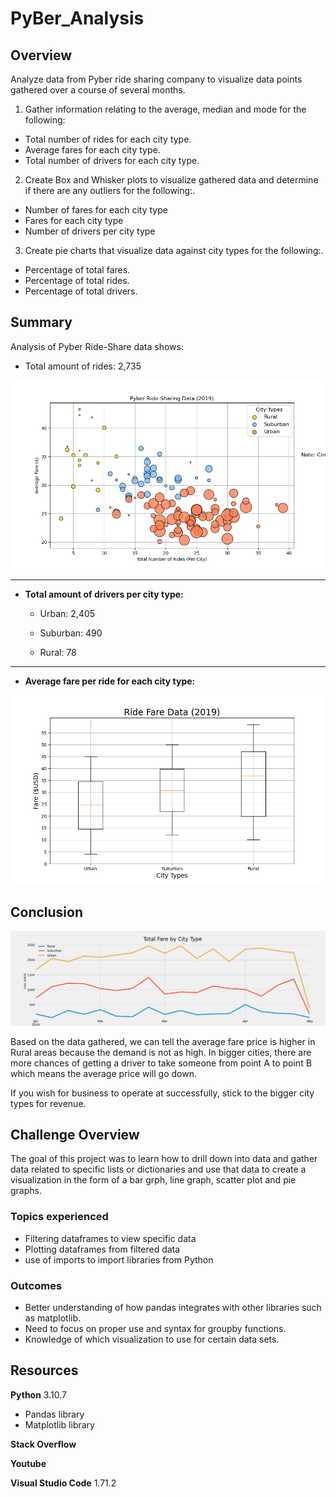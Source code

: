 # PyBer_Analysis

## Overview
Analyze data from Pyber ride sharing company to visualize data points gathered over a course of several months.
1. Gather information relating to the average, median and mode for the following:
* Total number of rides for each city type.
* Average fares for each city type.
* Total number of drivers for each city type.

2. Create Box and Whisker plots to visualize gathered data and determine if there are any outliers for the following:.
* Number of fares for each city type
* Fares for each city type
* Number of drivers per city type

3. Create pie charts that visualize data against city types for the following:.
* Percentage of total fares.
* Percentage of total rides.
* Percentage of total drivers.

## Summary
Analysis of Pyber Ride-Share data shows:

* Total amount of rides: 2,735

![Total Amount of Drivers per City Type](https://github.com/JGarza4903/PyBer_Analysis/blob/main/Analysis/Fig1.png)

----------------------------------------
* **Total amount of drivers per city type:**

  * Urban: 2,405
  
  * Suburban: 490
  
  * Rural: 78
---------------------------------------

* **Average fare per ride for each city type:**

![Fare($) vs City Types](https://github.com/JGarza4903/PyBer_Analysis/blob/main/Analysis/Fig3.png)


## Conclusion

![Pyber Summary - Total Fare by City Type](https://github.com/JGarza4903/PyBer_Analysis/blob/main/Analysis/Pyber-fare_summary.png)

Based on the data gathered, we can tell the average fare price is higher in Rural areas because the demand is not as high. In bigger cities, there are more chances of getting a driver to take someone from point A to point B which means the average price will go down.

If you wish for business to operate at successfully, stick to the bigger city types for revenue.

## Challenge Overview

The goal of this project was to learn how to drill down into data and gather data related to specific lists or dictionaries and use that data to create a visualization in the form of a bar grph, line graph, scatter plot and pie graphs.

### Topics experienced
* Filtering dataframes to view specific data
* Plotting dataframes from filtered data
* use of imports to import libraries from Python

### Outcomes
* Better understanding of how pandas integrates with other libraries such as matplotlib.
* Need to focus on proper use and syntax for groupby functions.
* Knowledge of which visualization to use for certain data sets.

## Resources
**Python** 3.10.7
* Pandas library
* Matplotlib library

**Stack Overflow**

**Youtube**

**Visual Studio Code** 1.71.2



